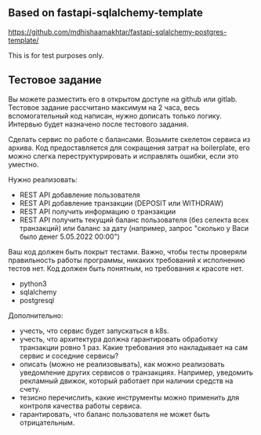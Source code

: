 ## Based on fastapi-sqlalchemy-template

https://github.com/mdhishaamakhtar/fastapi-sqlalchemy-postgres-template/

This is for test purposes only.


## Тестовое задание
Вы можете разместить его в открытом доступе на github или gitlab. Тестовое задание рассчитано максимум на 2 часа, весь вспомогательный код написан, нужно дописать только логику. Интервью будет назначено после тестового задания.

Сделать сервис по работе с балансами. Возьмите скелетон сервиса из архива.
Код предоставляется для сокращения затрат на boilerplate, его можно слегка переструктурировать и исправлять ошибки, если это уместно.

Нужно реализовать:

* REST API добавление пользователя
* REST API добавление транзакции (DEPOSIT или WITHDRAW)
* REST API получить информацию о транзакции
* REST API получить текущий баланс пользователя (без селекта всех транзакций) или баланс за дату (например, запрос "сколько у Васи было денег 5.05.2022 00:00")

Ваш код должен быть покрыт тестами.
Важно, чтобы тесты проверяли правильность работы программы, никаких требований к исполнению тестов нет. Код должен быть понятным, но требования к красоте нет.

* python3
* sqlalchemy
* postgresql

Дополнительно:
* учесть, что сервис будет запускаться в k8s.
* учесть, что архитектура должна гарантировать обработку транзакции ровно 1 раз. Какие требования это накладывает на сам сервис и соседние сервисы?
* описать (можно не реализовывать), как можно реализовать уведомление других сервисов о транзакциях. Например, уведомить рекламный движок, который работает при наличии средств на счету.
* тезисно перечислить, какие инструменты можно применить для контроля качества работы сервиса.
* гарантировать, что баланс пользователя не может быть отрицательным.

